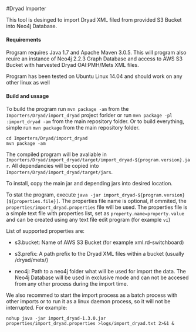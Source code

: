 #Dryad Importer

This tool is desinged to import Dryad XML filed from provided S3 Bucket into Neo4j Database.

#### Requirements

Program requires Java 1.7 and Apache Maven 3.0.5. This will program also reuire an instance of Neo4j 2.2.3 Graph Database and access to AWS S3 Bucket with harvested Dryad OAI:PMH/Mets XML files.

Program has been tested on Ubuntu Linux 14.04 and should work on any other linux as well

#### Build and ussage

To build the program run `mvn package -am` from the `Importers/Dryad/import_dryad` project forlder 
or run `mvn package -pl :import_dryad -am` from the main repository folder. Or to build everything,
simple run `mvn package` from the main repository folder.

```
cd Importers/Dryad/import_dryad
mvn package -am
```

The compiled program will be avaliable in `Importers/Dryad/import_dryad/target/import_dryad-${program.version}.jar`. 
All dependancies will be copied into `Importers/Dryad/import_dryad/target/jars`. 

To install, copy the main jar and depending jars into desired location.

To stat the program, execute `java -jar import_dryad-${program.version} [${properties.file}]`. The properties file name
is optional, if ommited, the `properties/import_dryad.properties` file will be used. The properties file is a simple text 
file with properties list, set as `property.name=property.value` and can be created using any text file edit program 
(for example `vi`)

List of supported properties are: 

* s3.bucket: Name of AWS S3 Bucket (for example xml.rd-switchboard)

* s3.prefix: A path prefix to the Dryad XML files within a bucket (usually /dryad/mets/)

* neo4j: Path to a neo4j folder what will be used for import the data. The Neo4j Database will be used in exclusive mode and can not be 
accesed from any other process during the import time.

We also recommed to start the import process as a batch process with other imports or to run it as a linux daemon process, so it will not 
be interrupted. For example:

```
nohup java -jar import_dryad-1.3.0.jar properties/import_dryad.properties >logs/import_dryad.txt 2>&1 &
```



